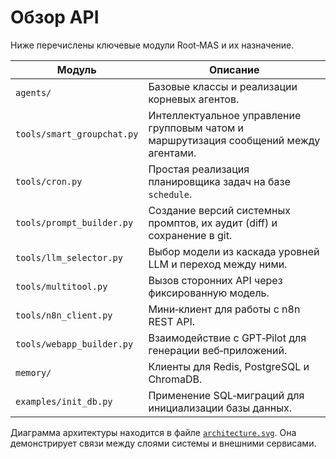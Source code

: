 # Обзор API

Ниже перечислены ключевые модули Root‑MAS и их назначение.

| Модуль | Описание |
|--------|----------|
| `agents/` | Базовые классы и реализации корневых агентов. |
| `tools/smart_groupchat.py` | Интеллектуальное управление групповым чатом и маршрутизация сообщений между агентами. |
| `tools/cron.py` | Простая реализация планировщика задач на базе `schedule`. |
| `tools/prompt_builder.py` | Создание версий системных промптов, их аудит (diff) и сохранение в git. |
| `tools/llm_selector.py` | Выбор модели из каскада уровней LLM и переход между ними. |
| `tools/multitool.py` | Вызов сторонних API через фиксированную модель. |
| `tools/n8n_client.py` | Мини‑клиент для работы с n8n REST API. |
| `tools/webapp_builder.py` | Взаимодействие с GPT‑Pilot для генерации веб‑приложений. |
| `memory/` | Клиенты для Redis, PostgreSQL и ChromaDB. |
| `examples/init_db.py` | Применение SQL‑миграций для инициализации базы данных. |

Диаграмма архитектуры находится в файле [`architecture.svg`](architecture.svg). Она демонстрирует связи между слоями системы и внешними сервисами.
